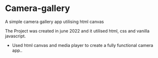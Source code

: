 # Camera-gallery
A simple camera gallery app utilising html canvas 

The Project was created in june 2022 and it utilised html, css and vanilla javascript.
- Used html canvas and media player to create a fully functional camera app..
